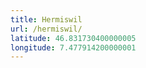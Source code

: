 ```yaml
---
title: Hermiswil
url: /hermiswil/
latitude: 46.831730400000005
longitude: 7.477914200000001
---
```

